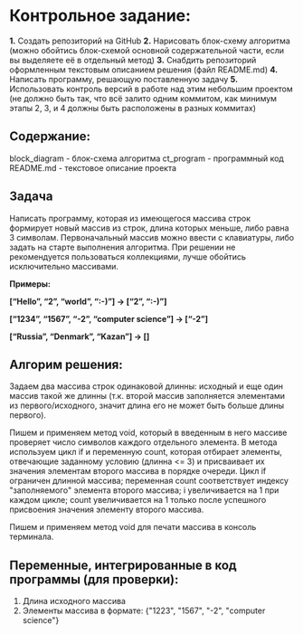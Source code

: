  # Контрольное задание:

**1.** Создать репозиторий на GitHub
**2.** Нарисовать блок-схему алгоритма (можно обойтись блок-схемой основной содержательной части, если вы выделяете её в отдельный метод)
**3.** Снабдить репозиторий оформленным текстовым описанием решения (файл README.md)
**4.** Написать программу, решающую поставленную задачу
**5.** Использовать контроль версий в работе над этим небольшим проектом (не должно быть так, что всё залито одним коммитом, как минимум этапы 2, 3, и 4 должны быть расположены в разных коммитах)


## Содержание:

block_diagram - блок-схема алгоритма
ct_program - программный код
README.md - текстовое описание проекта



## Задача


 Написать программу, которая из имеющегося массива строк формирует новый массив из строк, длина которых меньше, либо равна 3 символам. Первоначальный массив можно ввести с клавиатуры, либо задать на старте выполнения алгоритма. При решении не рекомендуется пользоваться коллекциями, лучше обойтись исключительно массивами.

**Примеры:**

**[“Hello”, “2”, “world”, “:-)”] → [“2”, “:-)”]**

**[“1234”, “1567”, “-2”, “computer science”] → [“-2”]**

**[“Russia”, “Denmark”, “Kazan”] → []**



## Алгорим решения:


Задаем два массива строк одинаковой длинны: исходный и еще один массив такой же длинны (т.к. второй массив заполняется элементами из первого/исходного, значит длина его не может быть больше длины первого).

Пишем и применяем метод void, который в введенным в него массиве проверяет число символов каждого отдельного элемента. В метода используем цикл if и переменную count, которая отбирает элементы, отвечающие заданному условию (длинна <= 3) и присваивает их значения элементам второго массива в порядке очереди. Цикл if ограничен длинной массива; переменная count соответствует индексу "заполняемого" элемента второго массива; i увеличивается на 1 при каждом цикле; count увеличивается на 1 только после успешного присвоения значения элементу второго массива.

Пишем и применяем метод void для печати массива в консоль терминала.


## Переменные, интегрированные в код программы (для проверки):

1. Длина исходного массива
2. Элементы массива в формате: {"1223", "1567", "-2", "computer science"}
